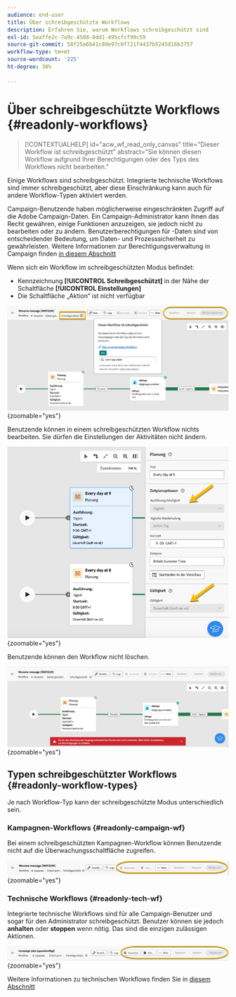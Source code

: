 ```yaml
---
audience: end-user
title: Über schreibgeschützte Workflows
description: Erfahren Sie, warum Workflows schreibgeschützt sind
exl-id: 5eaffe2c-7a9c-4508-8dd1-495cfcf99c59
source-git-commit: 58f25a6b41c89e97c0f721f4437b5245d16b3757
workflow-type: tm+mt
source-wordcount: '225'
ht-degree: 36%

---
```


# Über schreibgeschützte Workflows {#readonly-workflows}

>[!CONTEXTUALHELP]
>id="acw_wf_read_only_canvas"
>title="Dieser Workflow ist schreibgeschützt"
>abstract="Sie können diesen Workflow aufgrund Ihrer Berechtigungen oder des Typs des Workflows nicht bearbeiten."

Einige Workflows sind schreibgeschützt. Integrierte technische Workflows sind immer schreibgeschützt, aber diese Einschränkung kann auch für andere Workflow-Typen aktiviert werden.

Campaign-Benutzende haben möglicherweise eingeschränkten Zugriff auf die Adobe Campaign-Daten. Ein Campaign-Administrator kann ihnen das Recht gewähren, einige Funktionen anzuzeigen, sie jedoch nicht zu bearbeiten oder zu ändern. Benutzerberechtigungen für -Daten sind von entscheidender Bedeutung, um Daten- und Prozesssicherheit zu gewährleisten. Weitere Informationen zur Berechtigungsverwaltung in Campaign finden [ in diesem Abschnitt ](../get-started/permissions.md)

Wenn sich ein Workflow im schreibgeschützten Modus befindet:

* Kennzeichnung **[!UICONTROL Schreibgeschützt]** in der Nähe der Schaltfläche **[!UICONTROL Einstellungen]**
* Die Schaltfläche „Aktion“ ist nicht verfügbar

![](assets/readonly-workflow.png){zoomable="yes"}

Benutzende können in einem schreibgeschützten Workflow nichts bearbeiten. Sie dürfen die Einstellungen der Aktivitäten nicht ändern.

![](assets/scheduler-readonly.png){zoomable="yes"}

Benutzende können den Workflow nicht löschen.

![](assets/readonly-rights.png){zoomable="yes"}


## Typen schreibgeschützter Workflows {#readonly-workflow-types}

Je nach Workflow-Typ kann der schreibgeschützte Modus unterschiedlich sein.

### Kampagnen-Workflows {#readonly-campaign-wf}

Bei einem schreibgeschützten Kampagnen-Workflow können Benutzende nicht auf die Überwachungsschaltfläche zugreifen.

![](assets/readonly-campaign-workflow.png){zoomable="yes"}

### Technische Workflows {#readonly-tech-wf}

Integrierte technische Workflows sind für alle Campaign-Benutzer und sogar für den Administrator schreibgeschützt. Benutzer können sie jedoch **anhalten** oder **stoppen** wenn nötig. Das sind die einzigen zulässigen Aktionen.

![](assets/readonly-technical-workflow.png){zoomable="yes"}

Weitere Informationen zu technischen Workflows finden Sie in [diesem Abschnitt](https://experienceleague.adobe.com/de/docs/campaign/automation/workflows/introduction/wf-type/technical-workflows)
